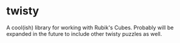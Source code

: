 # twisty

A cool(ish) library for working with Rubik's Cubes. Probably will be expanded in the future to include other twisty puzzles as well.